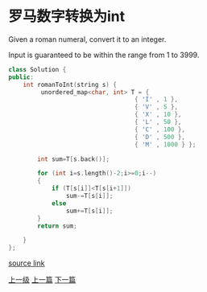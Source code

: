 # 罗马数字转换为int

Given a roman numeral, convert it to an integer.

Input is guaranteed to be within the range from 1 to 3999.


```c++
class Solution {
public:
    int romanToInt(string s) {
         unordered_map<char, int> T = {
                                   { 'I' , 1 },
                                   { 'V' , 5 },
                                   { 'X' , 10 },
                                   { 'L' , 50 },
                                   { 'C' , 100 },
                                   { 'D' , 500 },
                                   { 'M' , 1000 } };

        int sum=T[s.back()];

        for (int i=s.length()-2;i>=0;i--)
        {
            if (T[s[i]]<T[s[i+1]])
                sum-=T[s[i]];
            else
                sum+=T[s[i]];
        }
        return sum;

    }
};
```
















[source link](https://leetcode.com/problems/roman-to-integer/discuss/)















[上一级](base.md)
[上一篇](removeDuplicatesFromSortedList.md)
[下一篇](same_tree.md)

